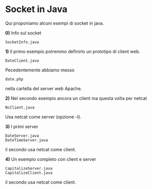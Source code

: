 # Socket in Java

Qui proponiamo alcuni esempi di socket in java. 

**0)** Info sul socket
```
SocketInfo.java
```

**1)** Il primo esempio potremmo definirlo un prototipo di client web.
```
DateClient.java
```
Pecedentemente abbiamo messo 
```
date.php
```
nella cartella del server web Apache.

**2)** Nel secondo esempio ancora un client ma questa volta per netcat
```
NcClient.java
```
Usa netcat come server (opzione -l).

**3)** I primi server
```
DateServer.java
DateTimeServer.java
```
il secondo usa netcat come client.

**4)** Un esempio completo con client e server
```
CapitalizeServer.java
CapitalizeClient.java
```
il secondo usa netcat come client.



